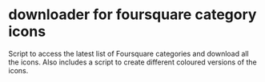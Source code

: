 # downloader for foursquare category icons

Script to access the latest list of Foursquare categories and download all the icons. Also includes a script to create different coloured versions of the icons.